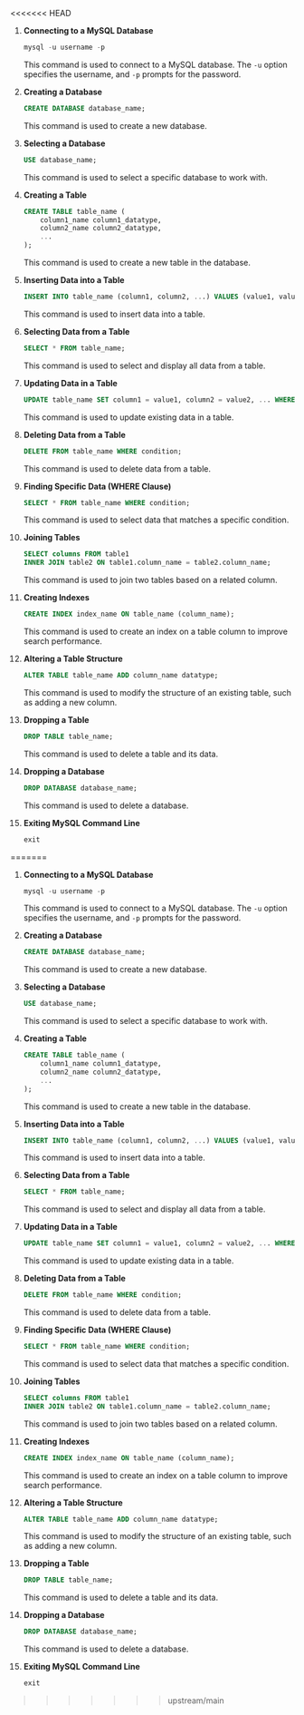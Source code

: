 <<<<<<< HEAD

1. **Connecting to a MySQL Database**
   ```sql
   mysql -u username -p
   ```
   This command is used to connect to a MySQL database. The `-u` option specifies the username, and `-p` prompts for the password.

2. **Creating a Database**
   ```sql
   CREATE DATABASE database_name;
   ```
   This command is used to create a new database.

3. **Selecting a Database**
   ```sql
   USE database_name;
   ```
   This command is used to select a specific database to work with.

4. **Creating a Table**
   ```sql
   CREATE TABLE table_name (
       column1_name column1_datatype,
       column2_name column2_datatype,
       ...
   );
   ```
   This command is used to create a new table in the database.

5. **Inserting Data into a Table**
   ```sql
   INSERT INTO table_name (column1, column2, ...) VALUES (value1, value2, ...);
   ```
   This command is used to insert data into a table.

6. **Selecting Data from a Table**
   ```sql
   SELECT * FROM table_name;
   ```
   This command is used to select and display all data from a table.

7. **Updating Data in a Table**
   ```sql
   UPDATE table_name SET column1 = value1, column2 = value2, ... WHERE condition;
   ```
   This command is used to update existing data in a table.

8. **Deleting Data from a Table**
   ```sql
   DELETE FROM table_name WHERE condition;
   ```
   This command is used to delete data from a table.

9. **Finding Specific Data (WHERE Clause)**
   ```sql
   SELECT * FROM table_name WHERE condition;
   ```
   This command is used to select data that matches a specific condition.

10. **Joining Tables**
    ```sql
    SELECT columns FROM table1
    INNER JOIN table2 ON table1.column_name = table2.column_name;
    ```
    This command is used to join two tables based on a related column.

11. **Creating Indexes**
    ```sql
    CREATE INDEX index_name ON table_name (column_name);
    ```
    This command is used to create an index on a table column to improve search performance.

12. **Altering a Table Structure**
    ```sql
    ALTER TABLE table_name ADD column_name datatype;
    ```
    This command is used to modify the structure of an existing table, such as adding a new column.

13. **Dropping a Table**
    ```sql
    DROP TABLE table_name;
    ```
    This command is used to delete a table and its data.

14. **Dropping a Database**
    ```sql
    DROP DATABASE database_name;
    ```
    This command is used to delete a database.

15. **Exiting MySQL Command Line**
    ```sql
    exit
    ```
=======

1. **Connecting to a MySQL Database**
   ```sql
   mysql -u username -p
   ```
   This command is used to connect to a MySQL database. The `-u` option specifies the username, and `-p` prompts for the password.

2. **Creating a Database**
   ```sql
   CREATE DATABASE database_name;
   ```
   This command is used to create a new database.

3. **Selecting a Database**
   ```sql
   USE database_name;
   ```
   This command is used to select a specific database to work with.

4. **Creating a Table**
   ```sql
   CREATE TABLE table_name (
       column1_name column1_datatype,
       column2_name column2_datatype,
       ...
   );
   ```
   This command is used to create a new table in the database.

5. **Inserting Data into a Table**
   ```sql
   INSERT INTO table_name (column1, column2, ...) VALUES (value1, value2, ...);
   ```
   This command is used to insert data into a table.

6. **Selecting Data from a Table**
   ```sql
   SELECT * FROM table_name;
   ```
   This command is used to select and display all data from a table.

7. **Updating Data in a Table**
   ```sql
   UPDATE table_name SET column1 = value1, column2 = value2, ... WHERE condition;
   ```
   This command is used to update existing data in a table.

8. **Deleting Data from a Table**
   ```sql
   DELETE FROM table_name WHERE condition;
   ```
   This command is used to delete data from a table.

9. **Finding Specific Data (WHERE Clause)**
   ```sql
   SELECT * FROM table_name WHERE condition;
   ```
   This command is used to select data that matches a specific condition.

10. **Joining Tables**
    ```sql
    SELECT columns FROM table1
    INNER JOIN table2 ON table1.column_name = table2.column_name;
    ```
    This command is used to join two tables based on a related column.

11. **Creating Indexes**
    ```sql
    CREATE INDEX index_name ON table_name (column_name);
    ```
    This command is used to create an index on a table column to improve search performance.

12. **Altering a Table Structure**
    ```sql
    ALTER TABLE table_name ADD column_name datatype;
    ```
    This command is used to modify the structure of an existing table, such as adding a new column.

13. **Dropping a Table**
    ```sql
    DROP TABLE table_name;
    ```
    This command is used to delete a table and its data.

14. **Dropping a Database**
    ```sql
    DROP DATABASE database_name;
    ```
    This command is used to delete a database.

15. **Exiting MySQL Command Line**
    ```sql
    exit
    ```
>>>>>>> upstream/main
    